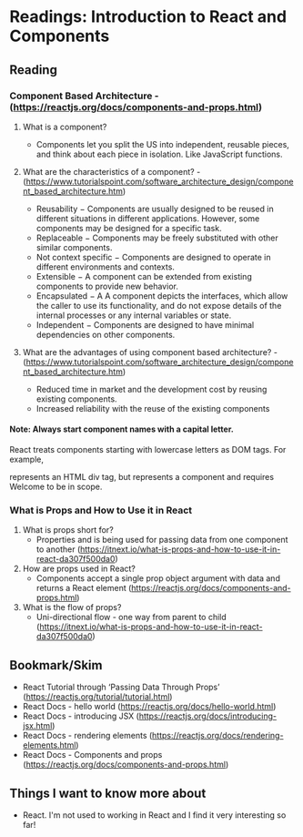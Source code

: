 # Readings: Introduction to React and Components

## Reading

### Component Based Architecture - (https://reactjs.org/docs/components-and-props.html)
1.  What is a component?
    -  Components let you split the US into independent, reusable pieces, and think about each piece in isolation.  Like JavaScript functions.

2.  What are the characteristics of a component? - (https://www.tutorialspoint.com/software_architecture_design/component_based_architecture.htm)
    -  Reusability − Components are usually designed to be reused in different situations in different applications. However, some components may be designed for a specific task.
    -  Replaceable − Components may be freely substituted with other similar components.
    -  Not context specific − Components are designed to operate in different environments and contexts.
    -  Extensible − A component can be extended from existing components to provide new behavior.
    -  Encapsulated − A A component depicts the interfaces, which allow the caller to use its functionality, and do not expose details of the internal processes or any internal variables or state.
    -  Independent − Components are designed to have minimal dependencies on other components.

3.  What are the advantages of using component based architecture? - (https://www.tutorialspoint.com/software_architecture_design/component_based_architecture.htm)
    -  Reduced time in market and the development cost by reusing existing components.
    -  Increased reliability with the reuse of the existing components

#### Note: Always start component names with a capital letter.
React treats components starting with lowercase letters as DOM tags. For example, <div /> represents an HTML div tag, but <Welcome /> represents a component and requires Welcome to be in scope.

### What is Props and How to Use it in React
1.  What is props short for?
    -  Properties and is being used for passing data from one component to another (https://itnext.io/what-is-props-and-how-to-use-it-in-react-da307f500da0)
2.  How are props used in React?
    -  Components accept a single prop object argument with data and returns a React element (https://reactjs.org/docs/components-and-props.html)
3.  What is the flow of props?
    -  Uni-directional flow - one way from parent to child (https://itnext.io/what-is-props-and-how-to-use-it-in-react-da307f500da0)

## Bookmark/Skim
-  React Tutorial through ‘Passing Data Through Props’ (https://reactjs.org/tutorial/tutorial.html)
-  React Docs - hello world (https://reactjs.org/docs/hello-world.html)
-  React Docs - introducing JSX (https://reactjs.org/docs/introducing-jsx.html)
-  React Docs - rendering elements (https://reactjs.org/docs/rendering-elements.html)
-  React Docs - Components and props (https://reactjs.org/docs/components-and-props.html)

## Things I want to know more about
-  React.  I'm not used to working in React and I find it very interesting so far!
